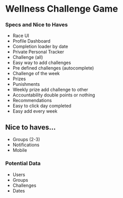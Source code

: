 # Wellness Challenge Game

### Specs and Nice to Haves

* Race UI
* Profile Dashboard
* Completion loader by date
* Private Personal Tracker
* Challenge (all)
* Easy way to add challenges
* Pre defined challenges (autocomplete)
* Challenge of the week
* Prizes
* Punishments
* Weekly prize add challenge to other
* Accountability double points or nothing
* Recommendations
* Easy to click day completed
* Easy add every week

## Nice to haves...

* Groups (2-3)
* Notifications
* Mobile

### Potential Data

* Users
* Groups
* Challenges
* Dates
